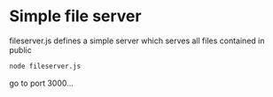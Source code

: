 # Simple file server

fileserver.js defines a simple server which serves all files contained in public

```bash
node fileserver.js
```

go to port 3000...
